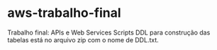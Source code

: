 # aws-trabalho-final
Trabalho final: APIs e Web Services
Scripts DDL para construção das tabelas está no arquivo zip com o nome de DDL.txt.
